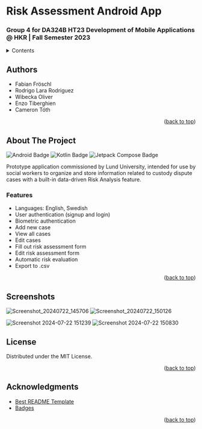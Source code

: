 <!-- Based on: https://github.com/othneildrew/Best-README-Template/tree/master -->

<a name="readme-top"></a>

# Risk Assessment Android App

### Group 4 for DA324B HT23 Development of Mobile Applications @ HKR | Fall Semester 2023



<!-- TABLE OF CONTENTS -->
<details>
  <summary>Contents</summary>
  <ol>
  <li><a href="#authors">Authors</a></li>
  <li><a href="#about-the-project">About The Project</a>
      <ul>
        <li><a href="#features">Features</a></li>
      </ul>
    </li>
    <!-- <li>
      <a href="#getting-started">Getting Started</a>
      <ul>
        <li><a href="#prerequisites">Prerequisites</a></li>
        <li><a href="#installation">Installation</a></li>
      </ul>
    </li> -->
    <li><a href="#screenshots">Screenshots</a></li>
    <li><a href="#license">License</a></li>
    <!-- <li><a href="#contact">Contact</a></li> -->
    <li><a href="#acknowledgments">Acknowledgments</a></li>
  </ol>
</details>



<!-- AUTHORS -->
## Authors

* Fabian Fröschl
* Rodrigo Lara Rodriguez
* Wibecka Oliver
* Enzo Tiberghien
* Cameron Tóth

<p align="right">(<a href="#readme-top">back to top</a>)</p>



<!-- ABOUT THE PROJECT -->
## About The Project

![Android Badge](https://img.shields.io/badge/Android-Android?style=for-the-badge&logo=android&logoColor=white&labelColor=%2334A853&color=%2334A853)
![Kotlin Badge](https://img.shields.io/badge/kotlin-Kotlin?style=for-the-badge&logo=kotlin&logoColor=white&labelColor=%237F52FF&color=%237F52FF)
![Jetpack Compose Badge](https://img.shields.io/badge/Jetpack_Compose-4285F4?style=for-the-badge&logo=jetpackcompose&logoColor=white&labelColor=%234285F4&color=%234285F4)

Prototype application commissioned by Lund University, intended for use by social workers to organize and store information related to custody dispute cases with a built-in data-driven Risk Analysis feature.


<!-- USAGE EXAMPLES -->
### Features
* Languages: English, Swedish
* User authentication (signup and login)
* Biometric authentication
* Add new case
* View all cases
* Edit cases
* Fill out risk assessment form
* Edit risk assessment form
* Automatic risk evaluation
* Export to .csv

<p align="right">(<a href="#readme-top">back to top</a>)</p>


## Screenshots

![Screenshot_20240722_145706](https://github.com/user-attachments/assets/71878df8-8214-40ec-95db-defe033ebd97)
![Screenshot_20240722_150126](https://github.com/user-attachments/assets/42c14703-ef92-4e36-af5c-f6cfd72c5160)


![Screenshot 2024-07-22 151239](https://github.com/user-attachments/assets/de34875d-d301-41ff-82e5-cf58df9ea224)
![Screenshot 2024-07-22 150830](https://github.com/user-attachments/assets/28a264f4-05c6-4567-ab4f-99d51f9f1b6c)


<!-- LICENSE -->
## License

Distributed under the MIT License.

<p align="right">(<a href="#readme-top">back to top</a>)</p>



<!-- CONTACT -->
<!-- ## Contact

Your Name - [@your_twitter](https://twitter.com/your_username) - email@example.com

Project Link: [https://github.com/Software-Engineering-HKR/android-app](https://github.com/Software-Engineering-HKR/android-app)

<p align="right">(<a href="#readme-top">back to top</a>)</p>
-->


<!-- ACKNOWLEDGMENTS -->
## Acknowledgments

* [Best README Template](https://github.com/othneildrew/Best-README-Template/tree/master)
* [Badges](https://shields.io)

<p align="right">(<a href="#readme-top">back to top</a>)</p>
